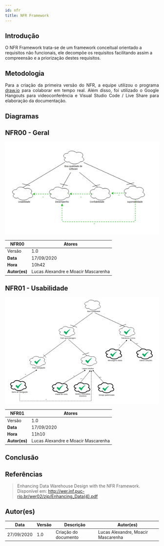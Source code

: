 ```yaml
---
id: nfr
title: NFR Framework
---
```



## Introdução

<p align = "justify">

O NFR Framework trata-se de um framework conceitual orientado a requisitos não funcionais, ele decompõe os requisitos facilitando assim a compreensão e a priorização destes requisitos.

</p>

## Metodologia

<p align = "justify">
Para a criação da primeira versão do NFR, a equipe utilizou o programa <a href="https://app.diagrams.net/">draw.io</a> para colaborar em tempo real. Além disso, foi utilizado o Google Hangouts para videoconferência e Visual Studio Code / Live Share para elaboração da documentação.
</p>

## Diagramas


## NFR00 - Geral 


[![Geral](../assets/NFR/nfr_geral.png)](../assets/NFR/nfr_geral.png)


| NFR00 | Atores |  
|--|--|
|Versão| 1.0 | 
|**Data**| 17/09/2020 |
|**Hora**| 10h42 |
|**Autor(es)**| Lucas Alexandre e Moacir Mascarenha |

## NFR01 - Usabilidade 


[![Geral](../assets/NFR/nfr_usabilidade.png)](../assets/NFR/nfr_geral.png)


| NFR01 | Atores |  
|--|--|
|Versão| 1.0 | 
|**Data**| 17/09/2020 |
|**Hora**| 11h10 |
|**Autor(es)**| Lucas Alexandre e Moacir Mascarenha |


## Conclusão

<p align = "justify">

</p>

## Referências

> Enhancing Data Warehouse Design with the NFR Framework. Disponível em: http://wer.inf.puc-rio.br/wer02/zip/Enhancing_Data(4).pdf
 


## Autor(es)

| Data | Versão | Descrição | Autor(es) |
| -- | -- | -- | -- |
| 27/09/2020 | 1.0 | Criação do documento | Lucas Alexandre, Moacir Mascarenha | 